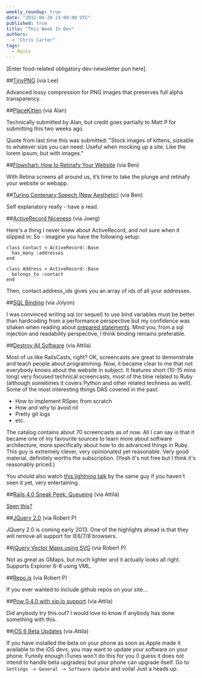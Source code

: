 ```yaml
---
weekly_roundup: true
date: "2012-06-28 23:00:00 UTC"
published: true
title: "This Week In Dev"
authors:
  - "Chris Carter"
tags:
  - Rails
---
```


[Enter food-related obligatory dev-newsletter pun here].

##[TinyPNG](http://tinypng.org/) (via Lee)

Advanced lossy compression for PNG images that preserves full alpha transparency.

##[PlaceKitten](http://www.placekitten.com/) (via Alan)

Technically submitted by Alan, but credit goes partially to Matt P for submitting this two weeks ago.

Quote from last time this was submitted: "Stock images of kittens, sizeable to whatever size you can need. Useful when mocking up a site. Like the lorem ipsum, but with images."

##[Flowchart: How to Retinafy Your Website](http://mir.aculo.us/2012/06/26/flowchart-how-to-retinafy-your-website/) (via Ben)

With Retina screens all around us, it’s time to take the plunge and retinafy your website or webapp.

##[Turing Centenary Speech (New Aesthetic)](http://www.wired.com/beyond_the_beyond/2012/06/turing-centenary-speech-new-aesthetic/) (via Ben)

Self explanatory really - have a read.

##[ActiveRecord Niceness](https://s3-eu-west-1.amazonaws.com/unboxed-web-images/a66243ce3c7f82cc02d5a0137ee1ad32.gif) (via Joerg)

Here's a thing I never knew about ActiveRecord, and not sure when it slipped in: So - imagine you have the following setup:

    class Contact < ActiveRecord::Base
      has_many :addresses
    end

    class Address < ActiveRecord::Base
      belongs_to :contact
    end

Then, contact.address_ids gives you an array of ids of all your addresses.

##[SQL Binding](https://s3-eu-west-1.amazonaws.com/unboxed-web-images/f1a7a42c32ccfe3b879acbe01f79d661.gif) (via Jolyon)

I was convinced writing sql (or sequel) to use bind variables must be better than hardcoding from a performance perspective but my confidence was shaken when reading about [prepared statements](http://patshaughnessy.net/2011/10/22/show-some-love-for-prepared-statements-in-rails-3-1).
Mind you, from a sql injection and readability perspective, I think binding remains preferable.

##[Destroy All Software](http://destroyallsoftware.com) (via Attila)

Most of us like RailsCasts, right? OK, screencasts are great to demonstrate and teach people about programming. Now, it became clear to me that not everybody knows about the website in subject. It features short (10-15 mins long) very focused technical screencasts, most of the time related to Ruby (although sometimes it covers Python and other related techness as well). Some of the most interesting things DAS covered in the past:

* How to implement RSpec from scratch
* How and why to avoid nil
* Pretty git logs
* etc.

The catalog contains about 70 screencasts as of now. All I can say is that it became one of my favourite sources to learn more about software architecture, more specifically about how to do advanced things in Ruby. This guy is extremely clever, very opinionated yet reasonable. Very good material, definitely worths the subscription. (Yeah it's not free but I think it's reasonably priced.)

You should also watch [this lightning talk](https://www.destroyallsoftware.com/talks/wat/) by the same guy if you haven't seen it yet, very entertaining.

##[Rails 4.0 Sneak Peek: Queueing](https://s3-eu-west-1.amazonaws.com/unboxed-web-images/3fd222d8da8385a83687e1ab4de29a9e.gif) (via Attila)

[Seen this?](http://reefpoints.dockyard.com/ruby/2012/06/25/rails-4-sneak-peek-queueing.html)

##[JQuery 2.0](http://blog.jquery.com/2012/06/28/jquery-core-version-1-9-and-beyond/) (via Robert P)

JQuery 2.0 is coming early 2013. One of the highlights ahead is that they will remove all support for IE6/7/8 browsers.

##[jQuery Vector Maps using SVG](http://jqvmap.com/) (via Robert P)

Not as great as GMaps, but much lighter and it actually looks all right. Supports Explorer 6-8 using VML.

##[Repo.js](http://darcyclarke.me/dev/repojs/) (via Robert P)

If you ever wanted to include github repos on your site...

##[Pow 0.4.0 with xip.io support](http://37signals.com/svn/posts/3191-announcing-pow-040-with-xipio-support) (via Attila)

Did anybody try this out? I would love to know if anybody has done something with this.

##[iOS 6 Beta Updates](http://www.apple.com/ios/ios6/) (via Attila)

If you have installed the beta on your phone as soon as Apple made it available to the iOS devs, you may want to update your software on your phone. Funnily enough iTunes won't do this for you (I guess it does not intend to handle beta upgrades) but your phone can upgrade itself. Go to `Settings -> General -> Software Update` and voila! Just a heads up.
